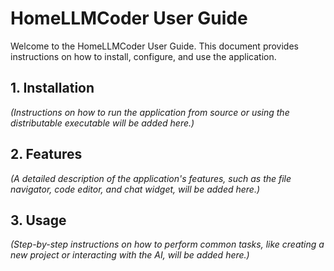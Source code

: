 # HomeLLMCoder User Guide

Welcome to the HomeLLMCoder User Guide. This document provides instructions on how to install, configure, and use the application.

## 1. Installation

*(Instructions on how to run the application from source or using the distributable executable will be added here.)*

## 2. Features

*(A detailed description of the application's features, such as the file navigator, code editor, and chat widget, will be added here.)*

## 3. Usage

*(Step-by-step instructions on how to perform common tasks, like creating a new project or interacting with the AI, will be added here.)*
